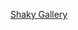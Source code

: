 [Shaky Gallery](https://rawgit.com/lostm1nd/SoftUni/master/02WebFundamentals/10SASS-CSS-Animations/02ShakyGallery/index.html)